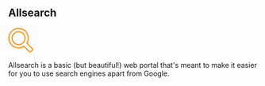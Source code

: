 ## Allsearch 

<img src = "readme_media/AllsearchIcon.png"  height="50">

Allsearch is a basic (but beautiful!) web portal that's meant to make it easier for you to use search engines apart from Google.
